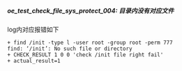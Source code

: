##### oe_test_check_file_sys_protect_004: 目录内没有对应文件

log内对应报错如下

```
+ find /init -type l -user root -group root -perm 777
find: ‘/init’: No such file or directory
+ CHECK_RESULT 1 0 0 'check /init file right fail'
+ actual_result=1
```

##### 